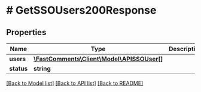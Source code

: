 # # GetSSOUsers200Response

## Properties

Name | Type | Description | Notes
------------ | ------------- | ------------- | -------------
**users** | [**\FastComments\Client\Model\APISSOUser[]**](APISSOUser.md) |  |
**status** | **string** |  |

[[Back to Model list]](../../README.md#models) [[Back to API list]](../../README.md#endpoints) [[Back to README]](../../README.md)
